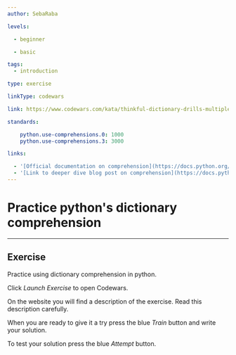 ```yaml
---
author: SebaRaba

levels:

  - beginner

  - basic

tags:
  - introduction

type: exercise

linkType: codewars

link: https://www.codewars.com/kata/thinkful-dictionary-drills-multiple-modes

standards:

    python.use-comprehensions.0: 1000
    python.use-comprehensions.3: 3000

links:

  - '[Official documentation on comprehension](https://docs.python.org/3/tutorial/modules.html){website}'
  - '[Link to deeper dive blog post on comprehension](https://docs.python.org/3/tutorial/datastructures.html){website}'
---
```


# Practice python's dictionary comprehension

---
## Exercise

Practice using dictionary comprehension in python.

Click *Launch Exercise* to open Codewars.

On the website you will find a description of the exercise. Read this description carefully. 

When you are ready to give it a try press the blue *Train* button and write your solution. 

To test your solution press the blue *Attempt* button.
